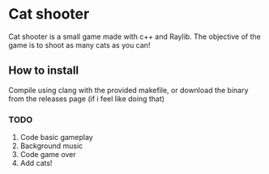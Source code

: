 # Cat shooter 
Cat shooter is a small game made with c++ and Raylib.
The objective of the game is to shoot as many cats as you can!
## How to install
Compile using clang with the provided makefile, or download the binary from the releases page (if i feel like doing that)

### TODO
1. Code basic gameplay
2. Background music 
3. Code game over
4. Add cats!